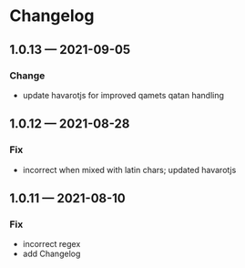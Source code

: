 # Changelog

## 1.0.13 — 2021-09-05

### Change

- update havarotjs for improved qamets qatan handling

## 1.0.12 — 2021-08-28

### Fix

- incorrect when mixed with latin chars; updated havarotjs

## 1.0.11 — 2021-08-10

### Fix

- incorrect regex
- add Changelog
